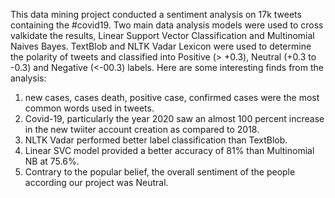 This data mining project conducted a sentiment analysis on 17k tweets containing the #covid19. Two main data analysis models were used to cross valkidate the results, Linear Support Vector Classification and Multinomial Naives Bayes. TextBlob and NLTK Vadar Lexicon were used to determine the polarity of tweets and classified into Positive (> +0.3), Neutral (+0.3 to -0.3) and Negative (<-00.3) labels. 
Here are some interesting finds from the analysis: 
1. new cases, cases death, positive case, confirmed cases were the most common words used in tweets.
2. Covid-19, particularly the year 2020 saw an almost 100 percent increase  in the new twiiter account creation as compared to 2018.
3. NLTK Vadar performed better label classification than TextBlob.
4. Linear SVC model provided a better accuracy of 81% than Multinomial NB at 75.6%.
5. Contrary to the popular belief, the overall sentiment of the people according our project was Neutral. 
